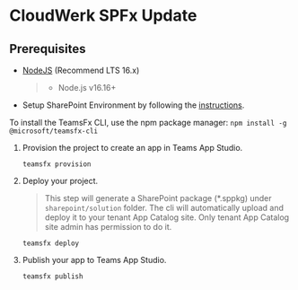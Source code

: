# CloudWerk SPFx Update

## Prerequisites

* [NodeJS](https://nodejs.org/en/download/releases/) (Recommend LTS 16.x)

    > * Node.js v16.16+

* Setup SharePoint Environment by following the [instructions](https://docs.microsoft.com/en-us/sharepoint/dev/spfx/set-up-your-developer-tenant).

 To install the TeamsFx CLI, use the npm package manager:
    ```npm install -g @microsoft/teamsfx-cli```

1. Provision the project to create an app in Teams App Studio.

    ```teamsfx provision```

1. Deploy your project.
    > This step will generate a SharePoint package (*.sppkg) under `sharepoint/solution` folder. The cli will automatically upload and deploy it to your tenant App Catalog site. Only tenant App Catalog site admin has permission to do it.

    ```teamsfx deploy```

1. Publish your app to Teams App Studio.

    ```teamsfx publish```
